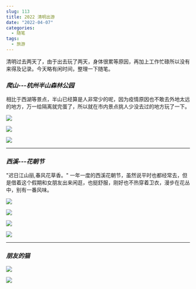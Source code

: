 ```yaml
---
slug: 113
title: 2022 清明出游
date: "2022-04-07"
categories: 
  - 随笔
tags: 
  - 旅游
---
```



清明过去两天了，由于出去玩了两天，身体很累等原因，再加上工作忙碌所以没有来得及记录。今天略有闲时间，整理一下随笔。


### *爬山---杭州半山森林公园*

相比于西湖等景点，半山已经算是人非常少的呢，因为疫情原因也不敢去外地太远的地方，万一给隔离就完蛋了，所以就在市内景点挑人少没去过的地方玩了一下。

![](https://imgurl.zishu.me/images/2022/04/24/6264dae6c5837.png)

![](https://imgurl.zishu.me/images/2022/04/24/6264daea5f9f2.png)

![](https://imgurl.zishu.me/images/2022/04/24/6264dafb3f999.png)

---

### *西溪---花朝节*

"迟日江山丽,春风花草香。" 一年一度的西溪花朝节，虽然说平时也都经常去，但是借着这个假期和女朋友出来闲逛，也挺舒服，刚好也不热穿着卫衣，漫步在花丛中，别有一番风味。

![](https://imgurl.zishu.me/images/2022/04/24/6264daff29e9e.png)

![](https://imgurl.zishu.me/images/2022/04/24/6264daffc5375.png)

![](https://imgurl.zishu.me/images/2022/04/24/6264db0bd8f81.png)

![](https://imgurl.zishu.me/images/2022/04/24/6264db0dac44e.png)

---

### *朋友的猫*

![](https://imgurl.zishu.me/images/2022/04/24/6264db886c1b3.png)

![](https://imgurl.zishu.me/images/2022/04/24/6264db86c8c56.png)